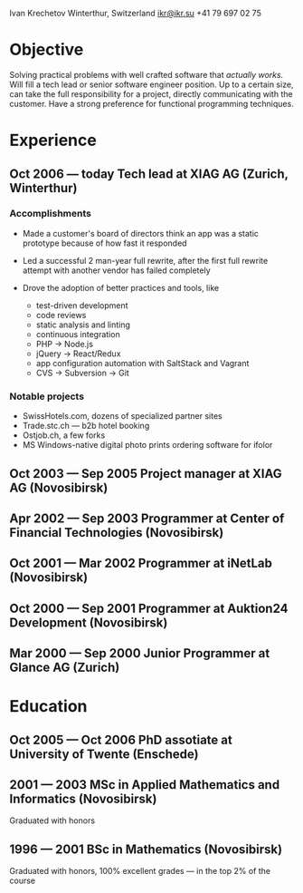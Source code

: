 Ivan Krechetov
Winterthur, Switzerland
ikr@ikr.su
+41 79 697 02 75

# Objective

Solving practical problems with well crafted software that _actually works._ Will fill a tech lead
or senior software engineer position. Up to a certain size, can take the full responsibility for a
project, directly communicating with the customer. Have a strong preference for functional
programming techniques.

# Experience

## Oct 2006 — today Tech lead at XIAG AG (Zurich, Winterthur)

### Accomplishments

* Made a customer's board of directors think an app was a static prototype because of how fast it
  responded

* Led a successful 2 man-year full rewrite, after the first full rewrite attempt with another vendor
  has failed completely

* Drove the adoption of better practices and tools, like
  * test-driven development
  * code reviews
  * static analysis and linting
  * continuous integration
  * PHP → Node.js
  * jQuery → React/Redux
  * app configuration automation with SaltStack and Vagrant
  * CVS → Subversion → Git

### Notable projects

* SwissHotels.com, dozens of specialized partner sites
* Trade.stc.ch — b2b hotel booking
* Ostjob.ch, a few forks
* MS Windows-native digital photo prints ordering software for ifolor

## Oct 2003 — Sep 2005 Project manager at XIAG AG (Novosibirsk)

## Apr 2002 — Sep 2003 Programmer at Center of Financial Technologies (Novosibirsk)

## Oct 2001 — Mar 2002 Programmer at iNetLab (Novosibirsk)

## Oct 2000 — Sep 2001 Programmer at Auktion24 Development (Novosibirsk)

## Mar 2000 — Sep 2000 Junior Programmer at Glance AG (Zurich)

# Education

## Oct 2005 — Oct 2006 PhD assotiate at University of Twente (Enschede)

## 2001 — 2003 MSc in Applied Mathematics and Informatics (Novosibirsk)

Graduated with honors

## 1996 — 2001 BSc in Mathematics (Novosibirsk)

Graduated with honors, 100% excellent grades — in the top 2% of the course
